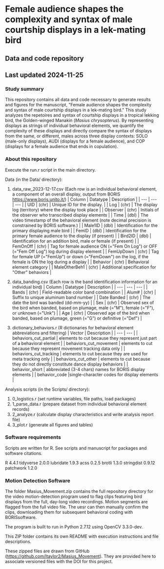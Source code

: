 # Female audience shapes the complexity and syntax of male courtship displays in a lek-mating bird
## Data and code repository
## Last updated 2024-11-25

### Study summary
This repository contains all data and code necessary to generate results and figures for the manuscript, "Female audience shapes the complexity and syntax of male courtship displays in a lek-mating bird." This study analyzes the repetoires and syntax of courtship displays in a tropical lekking bird, the Golden-winged Manakin (*Masius chrysopterus*). By representing displays as strings of individual behavioral elements, we quantify the complexity of these displays and directly compare the syntax of displays from the same, or different, males across three display contexts: SOLO (male-only displays), AUDI (displays for a female audience), and COP (displays for a female audience that ends in copulation).

### About this repository
Execute the run.r script in the main directory.

Data (in the Data/ directory):
1. data_raw_2023-12-17.csv (Each row is an individual behavioral element, a component of an overall display, output from BORIS https://www.boris.unito.it/)
    | Column        | Datatype | Description |
    | ---           | ---      | --- |
    | UID           | (chr)    | Unique ID for the display. |
    | Log           | (chr)    | The display log (territory) where the display took place |
    | Observer      | (chr)    | Initials of the observer who transcribed display elements |
    | Time          | (dbl)    | The video timestamp of the behavioral element (note decimal precision is constrained by BORIS software.) | 
    | Male1ID       | (dbl)    | Identification for the primary displaying male bird |
    | FemID         | (dbl)    | Identification for the primary female audience to the display (if present) |
    | Bird2ID       | (dbl)    | Identification for an addition bird, male or female (if present) |
    | FemOnOff      | (chr)    | Tag for female audience ON (="Fem On Log") or OFF (="Fem Off Log") log during display element |
    | FemUpDown     | (chr)    | Tag for female UP (="FemUp") or down (="FemDown") on the log, if the female is ON the log during a display | 
    | Behavior      | (chr)    | Behavioral element category |
    | MaleOtherBeh1 | (chr)    | Additional specification for "Other" behaviors |

2. data_banding.csv (Each row is the band identification information for an individual bird)
    | Column      | Datatype | Description |
    | ---         | ---      | --- |
    | Bands       | (chr)    | Field-readable color band combination |
    | Alum#       | (chr)    | Suffix to unique aluminum band number |
    | Date Banded | (chr)    | The date the bird was banded (dd-mm-yy) |
    | Sex         | (chr)    | Observed sex of the bird when banded, based on plumage, male (="M"), female (="F"), or unknown (="Unk") |
    | Age         | (chr)    | Observed age of the bird when banded, based on plumage, green (="G") or definitive (="Def") |

3. dictionary_behaviors.r (R dictionaries for behavioral element abbreviations and filtering)
    | Vector                 | Description |
    | ---                    | ---         |
    | behaviors_cut_partial  | elements to cut because they represent just part of a behavioral element |
    | behaviors_cut_movement | elements to cut because they represent movement tracking data only |
    | behaviors_cut_tracking | elements to cut because they are used for meta tracking only |
    | behaviors_cut_other    | elements to cut because they do not directly constitute dance display behaviors |
    | behavior_short         | abbreviated (3-4 chars) names for BORIS display elements |
    | behavior_code          |single-character codes for display elements |

Analysis scripts (in the Scripts/ directory):
1. 0_logistics.r (set runtime variables, file paths, load packages)
2. 1_parse_data.r (prepare dataset from individual behavioral element records)
3. 2_analyze.r (calculate display characteristics and write analysis report file)
4. 3_plot.r (generate all figures and tables)

### Software requirements
Scripts are written for R. See scripts and manuscript for packages and software citations.

R 4.4.1
tidyverse 2.0.0
lubridate 1.9.3
acss 0.2.5
brotli 1.3.0
stringdist 0.9.12
patchwork 1.2.0

### Motion Detection Software
The folder Masius_Movement.zip contains the full repository directory for the video motion-detection program used to flag clips featuring bird displays from the full, day-long video recordings. Motion segments are flagged from the full video file. The uesr can then manually confirm the clips, downloading them for subsequent behavioral coding with BORISsoftware. 

The program is built to run in Python 2.7.12 using OpenCV 3.3.0-dev.

This ZIP folder contains its own README with execution instructions and file descriptions.

These zipped files are drawn from GitHub (https://github.com/ltaylor2/Masius_Movement). They are provided here to associate versioned files with the DOI for this project.